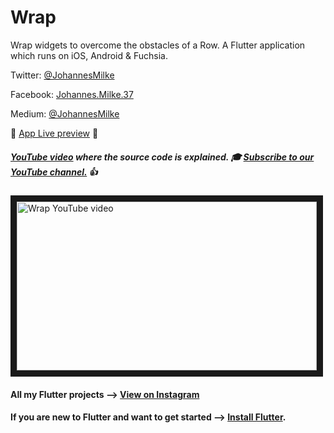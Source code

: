 # Wrap

Wrap widgets to overcome the obstacles of a Row. A Flutter application which runs on iOS, Android & Fuchsia.

Twitter: [@JohannesMilke](https://twitter.com/JohannesMilke "Twitter Johannes Milke")

Facebook: [Johannes.Milke.37](https://www.facebook.com/johannes.milke.37 "Facebook Johannes Milke")

Medium: [@JohannesMilke](https://medium.com/@johannesmilke  "Flutter Articles of Johannes Milke")

:dizzy: [App Live preview](https://www.instagram.com/p/BwMvI3yA3Z7/ "Live preview on Instagram") :dizzy:

##### [YouTube video](http://www.youtube.com/watch?v=Y96Wj8NYbTI "Youtube Johannes Milke") where the *source code* is explained. :mortar_board: [Subscribe to our YouTube channel.](http://www.youtube.com/channel/UC0FD2apauvegCcsvqIBceLA?sub_confirmation=1 "YouTube Subscribe Johannes Milke") :thumbsup:  
<a href="http://www.youtube.com/watch?feature=player_embedded&v=Y96Wj8NYbTI
" target="_blank"><img src="http://img.youtube.com/vi/Y96Wj8NYbTI/maxresdefault.jpg" 
alt="Wrap YouTube video" width="480" height="270" border="10" /></a>

#### All my Flutter projects --> [View on Instagram](https://www.instagram.com/johannesmilke/ "My Flutter projects")

#### If you are new to Flutter and want to get started --> [Install Flutter](https://flutter.io/docs/get-started/install "Install Flutter").
